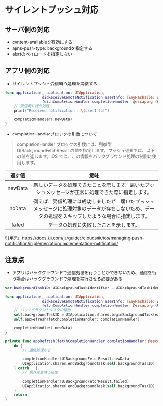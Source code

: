 # サイレントプッシュ対応
## サーバ側の対応

- content-availableを有効にする
- apns-push-type: backgroundを指定する
- alertのペイロードを指定しない

## アプリ側の対応

- サイレントプッシュ受信時の処理を実装する

```swift
func application(_ application: UIApplication,
                 didReceiveRemoteNotification userInfo: [AnyHashable: Any],
                 fetchCompletionHandler completionHandler: @escaping (UIBackgroundFetchResult) -> Void) {
    // 受信時に行う処理
    print("Received notification : \(userInfo)")

    completionHandler(.newData)
}
```

- completionHandlerブロックの引数について

> completionHandler ブロックの引数には、列挙型 UIBackgroundFetchResult の値を指定します。プッシュ通知では、以下の値を返します。iOS では、この情報をバックグラウンド処理の制御に使用します。

返す値 | 意味
 :-: | :-:
newData | 新しいデータを処理できたことを示します。届いたプッシュメッセージが正常に処理できた際に指定します。
noData | 例えば、受信処理には成功しましたが、届いたプッシュメッセージに処理対象のデータが存在しないため、データの処理をスキップしたような場合に指定します。
failed | データの処理に失敗したことを示します。

引用元）https://docs.kii.com/ja/guides/cloudsdk/ios/managing-push-notification/implementation/implementation-notification/

## 注意点
- アプリはバックグラウンドで通信処理を行うことができないため、通信を行う場合はバックグラウンドで処理を実行させる必要がある

``` swift
var backgroundTaskID: UIBackgroundTaskIdentifier = UIBackgroundTaskIdentifier(rawValue: 0)

func application(_ application: UIApplication,
                 didReceiveRemoteNotification userInfo: [AnyHashable: Any],
                 fetchCompletionHandler completionHandler: @escaping (UIBackgroundFetchResult) -> Void) {
    // バックグラウンドタスクの開始
    self.backgroundTaskID = UIApplication.shared.beginBackgroundTask(expirationHandler: nil)
    self.appRefresh(fetchCompletionHandler: completionHandler)

    completionHandler(.newData)
}

private func appRefresh(fetchCompletionHandler completionHandler: @escaping (UIBackgroundFetchResult) -> Void) {
    do {
        // 通信処理など

        completionHandler(UIBackgroundFetchResult.newData)
        UIApplication.shared.endBackgroundTask(self.backgroundTaskID)
    } catch _ {
        // 例外発生時の処理

        completionHandler(UIBackgroundFetchResult.failed)
        UIApplication.shared.endBackgroundTask(self.backgroundTaskID)
    }
    return
}
```

